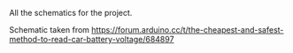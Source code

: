 All the schematics for the project.

Schematic taken from https://forum.arduino.cc/t/the-cheapest-and-safest-method-to-read-car-battery-voltage/684897
